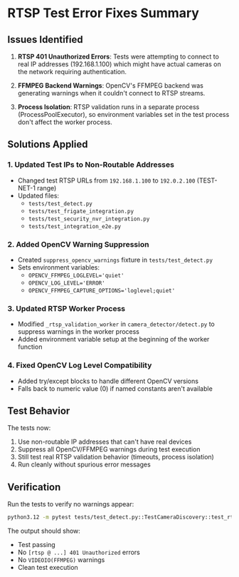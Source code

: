 # RTSP Test Error Fixes Summary

## Issues Identified

1. **RTSP 401 Unauthorized Errors**: Tests were attempting to connect to real IP addresses (192.168.1.100) which might have actual cameras on the network requiring authentication.

2. **FFMPEG Backend Warnings**: OpenCV's FFMPEG backend was generating warnings when it couldn't connect to RTSP streams.

3. **Process Isolation**: RTSP validation runs in a separate process (ProcessPoolExecutor), so environment variables set in the test process don't affect the worker process.

## Solutions Applied

### 1. Updated Test IPs to Non-Routable Addresses
- Changed test RTSP URLs from `192.168.1.100` to `192.0.2.100` (TEST-NET-1 range)
- Updated files:
  - `tests/test_detect.py`
  - `tests/test_frigate_integration.py`
  - `tests/test_security_nvr_integration.py`
  - `tests/test_integration_e2e.py`

### 2. Added OpenCV Warning Suppression
- Created `suppress_opencv_warnings` fixture in `tests/test_detect.py`
- Sets environment variables:
  - `OPENCV_FFMPEG_LOGLEVEL='quiet'`
  - `OPENCV_LOG_LEVEL='ERROR'`
  - `OPENCV_FFMPEG_CAPTURE_OPTIONS='loglevel;quiet'`

### 3. Updated RTSP Worker Process
- Modified `_rtsp_validation_worker` in `camera_detector/detect.py` to suppress warnings in the worker process
- Added environment variable setup at the beginning of the worker function

### 4. Fixed OpenCV Log Level Compatibility
- Added try/except blocks to handle different OpenCV versions
- Falls back to numeric value (0) if named constants aren't available

## Test Behavior

The tests now:
1. Use non-routable IP addresses that can't have real devices
2. Suppress all OpenCV/FFMPEG warnings during test execution
3. Still test real RTSP validation behavior (timeouts, process isolation)
4. Run cleanly without spurious error messages

## Verification

Run the tests to verify no warnings appear:
```bash
python3.12 -m pytest tests/test_detect.py::TestCameraDiscovery::test_rtsp_validation -xvs
```

The output should show:
- Test passing
- No `[rtsp @ ...] 401 Unauthorized` errors
- No `VIDEOIO(FFMPEG)` warnings
- Clean test execution